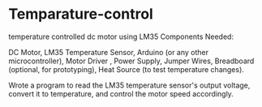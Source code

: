 # Temparature-control

temperature controlled dc motor using LM35
Components Needed:

DC Motor,
LM35 Temperature Sensor,
Arduino (or any other microcontroller),
Motor Driver ,
Power Supply,
Jumper Wires,
Breadboard (optional, for prototyping),
Heat Source (to test temperature changes).

Wrote a program to read the LM35 temperature sensor's output voltage, convert it to temperature, and control the motor speed accordingly.
